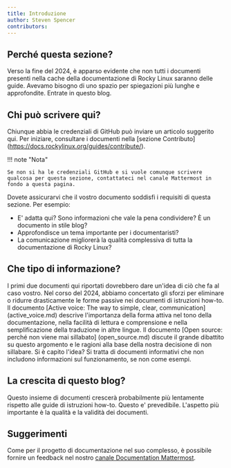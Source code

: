 ```yaml
---
title: Introduzione
author: Steven Spencer
contributors:
---
```


## Perché questa sezione?

Verso la fine del 2024, è apparso evidente che non tutti i documenti presenti nella cache della documentazione di Rocky Linux saranno delle guide. Avevamo bisogno di uno spazio per spiegazioni più lunghe e approfondite. Entrate in questo blog.

## Chi può scrivere qui?

Chiunque abbia le credenziali di GitHub può inviare un articolo suggerito qui. Per iniziare, consultare i documenti nella [sezione Contributo] (https://docs.rockylinux.org/guides/contribute/).

!!! note "Nota"

```
Se non si ha le credenziali GitHub e si vuole comunque scrivere qualcosa per questa sezione, contattateci nel canale Mattermost in fondo a questa pagina.
```

Dovete assicurarvi che il vostro documento soddisfi i requisiti di questa sezione. Per esempio:

 - E' adatta qui? Sono informazioni che vale la pena condividere? È un documento in stile blog?
 - Approfondisce un tema importante per i documentaristi?
 - La comunicazione migliorerà la qualità complessiva di tutta la documentazione di Rocky Linux?

## Che tipo di informazione?

I primi due documenti qui riportati dovrebbero dare un'idea di ciò che fa al caso vostro. Nel corso del 2024, abbiamo concertato gli sforzi per eliminare o ridurre drasticamente le forme passive nei documenti di istruzioni how-to. Il documento [Active voice: The way to simple, clear, communication] (active_voice.md) descrive l'importanza della forma attiva nel tono della documentazione, nella facilità di lettura e comprensione e nella semplificazione della traduzione in altre lingue. Il documento [Open source: perché non viene mai sillabato] (open_source.md) discute il grande dibattito su questo argomento e le ragioni alla base della nostra decisione di non sillabare. Si è capito l'idea? Si tratta di documenti informativi che non includono informazioni sul funzionamento, se non come esempi.

## La crescita di questo blog?

Questo insieme di documenti crescerà probabilmente più lentamente rispetto alle guide di istruzioni how-to. Questo e' prevedibile. L'aspetto più importante è la qualità e la validità dei documenti.

## Suggerimenti

Come per il progetto di documentazione nel suo complesso, è possibile fornire un feedback nel nostro [canale Documentation Mattermost](https://chat.rockylinux.org/rocky-linux/channels/documentation).
